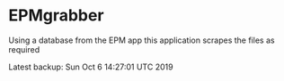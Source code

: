 # EPMgrabber
Using a database from the EPM app this application scrapes the files as required


Latest backup: Sun Oct 6 14:27:01 UTC 2019
